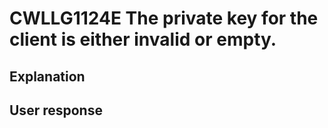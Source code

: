 # CWLLG1124E The private key for the client is either invalid or empty.

## Explanation

## User response